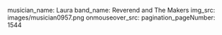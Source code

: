 musician_name: Laura
band_name: Reverend and The Makers
img_src: images/musician0957.png
onmouseover_src: 
pagination_pageNumber: 1544